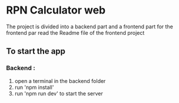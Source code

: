 # RPN Calculator web

The project is divided into a backend part and a frontend part
for the frontend par read the Readme file of the frontend project

## To start the app 
### Backend : 
1. open a terminal in the backend folder
2. run 'npm install'
3. run 'npm run dev' to start the server
